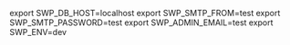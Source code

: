 export SWP_DB_HOST=localhost
export SWP_SMTP_FROM=test
export SWP_SMTP_PASSWORD=test
export SWP_ADMIN_EMAIL=test
export SWP_ENV=dev